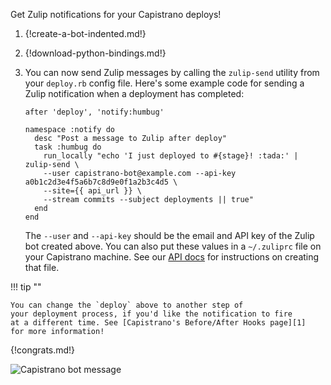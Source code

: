 Get Zulip notifications for your Capistrano deploys!

1.  {!create-a-bot-indented.md!}

1.  {!download-python-bindings.md!}

1.  You can now send Zulip messages by calling the `zulip-send`
    utility from your `deploy.rb` config file. Here's some example code for
    sending a Zulip notification when a deployment has completed:

        after 'deploy', 'notify:humbug'

        namespace :notify do
          desc "Post a message to Zulip after deploy"
          task :humbug do
            run_locally "echo 'I just deployed to #{stage}! :tada:' | zulip-send \
            --user capistrano-bot@example.com --api-key a0b1c2d3e4f5a6b7c8d9e0f1a2b3c4d5 \
            --site={{ api_url }} \
            --stream commits --subject deployments || true"
          end
        end

    The `--user` and `--api-key` should be the email and API key of the Zulip
    bot created above. You can also put these values in a `~/.zuliprc` file on
    your Capistrano machine. See our [API docs](/api) for instructions on
    creating that file.

!!! tip ""

    You can change the `deploy` above to another step of
    your deployment process, if you'd like the notification to fire
    at a different time. See [Capistrano's Before/After Hooks page][1]
    for more information!

[1]: https://capistranorb.com/documentation/getting-started/before-after/

{!congrats.md!}

![Capistrano bot message](/static/images/integrations/capistrano/001.png)
